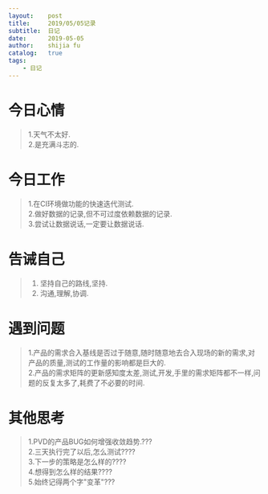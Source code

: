 ```yaml
---
layout:    post
title:     2019/05/05记录
subtitle:  日记
date:      2019-05-05
author:    shijia fu
catalog:   true
tags:
    - 日记
---
```


# 今日心情  
>1.天气不太好.   
>2.是充满斗志的.    
  
# 今日工作   
>1.在CI环境做功能的快速迭代测试.   
>2.做好数据的记录,但不可过度依赖数据的记录.  
>3.尝试让数据说话,一定要让数据说话.   

# 告诫自己
>1. 坚持自己的路线,坚持.
>2. 沟通,理解,协调.

# 遇到问题   
>1.产品的需求合入基线是否过于随意,随时随意地去合入现场的新的需求,对产品的质量,测试的工作量的影响都是巨大的.  
>2.产品的需求矩阵的更新感知度太差,测试,开发,手里的需求矩阵都不一样,问题的反复太多了,耗费了不必要的时间.  

# 其他思考  
>1.PVD的产品BUG如何增强收敛趋势.???  
>2.三天执行完了以后,怎么测试????    
>3.下一步的策略是怎么样的????   
>4.想得到怎么样的结果????    
>5.始终记得两个字"变革"???   
